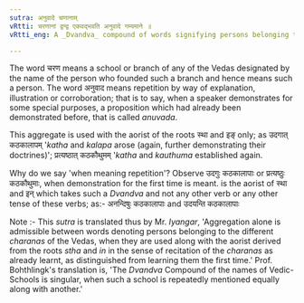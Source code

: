 ```yaml
---
sutra: अनुवादे चणानाम्
vRtti: चरणानां द्वन्द्व एकवद्भवति अनुवादे गम्यमाने ॥
vRtti_eng: A _Dvandva_ compound of words signifying persons belonging to the different Vedic-Schools When the sense is that of repetition, is singular.

---
```

The word चरण means a school or branch of any of the Vedas designated by the name of the person who founded such a branch and hence means such a person. The word अनुवाद means repetition by way of explanation, illustration or corroboration; that is to say, when a speaker demonstrates for some special purposes, a proposition which had already been demonstrated before, that is called _anuvada_.

This aggregate is used with the aorist of the roots स्था and इङ् only; as उदगात् कठकालापम् '_katha_ and _kalapa_ arose (again, further demonstrating their doctrines)'; प्रत्यष्ठात् कठकौथुमम् '_katha_ and _kauthuma_ established again.

Why do we say 'when meaning repetition'? Observe उदगुः कठकालापाः or प्रत्यष्ठुः कठकौथुमाः, when demonstration for the first time is meant. is the aorist of स्था and इन् which takes such a _Dvandva_ and not any other verb or any other tense of these verbs; as:- अनन्दिषुः कठकालापाः and उदयन्ति कठकालापाः

Note :- This _sutra_ is translated thus by Mr. _Iyangar_, 'Aggregation alone is admissible between words denoting persons belonging to the different _charanas_ of the Vedas, when they are used along with the aorist derived from the roots _stha_ and _in_ in the sense of recitation of the _charanas_ as already learnt, as distinguished from learning them the first time.' Prof. Bohthlingk's translation is, 'The _Dvandva_ Compound of the names of Vedic-Schools is singular, when such a school is repeatedly mentioned equally along with another.'